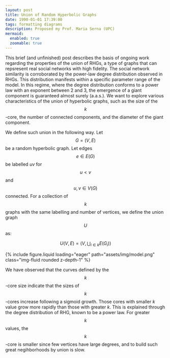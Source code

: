 ```yaml
---
layout: post
title: Union of Random Hyperbolic Graphs 
date: 1990-01-01 17:39:00
tags: formatting diagrams
description: Proposed my Prof. Maria Serna (UPC)
mermaid:
  enabled: true
  zoomable: true
---
```


This brief (and unfinished) post describes the basis of ongoing work regarding the properties of the union of RHGs, a type of graphs that can repsresent real social networks with high fidelity. The social network similarity is corroborated by the power-law degree distribution observed in RHGs. This distribution manifests within a specific parameter range of the model. In this regime, where the degree distribution conforms to a power law with an exponent between 2 and 3, the emergence of a giant component is guaranteed almost surely (a.a.s.). We want to explore various characteristics of the union of hyperbolic graphs, such as the size of the $$k$$-core, the number of connected components, and the diameter of the giant component.

We define such union in the following way. Let $$G=(V, E)$$ be a random hyperbolic graph. Let edges $$e\in E(G)$$ be labelled $uv$ for $$u<v$$ and $$u, v\in V(G)$$ connected. For a collection of $$k$$ graphs with the same labelling and number of vertices, we define the union graph $$U$$ as:

$$U(V, E)=\left(V, \bigcup_{i\in k}E(G_i) \right)$$

{% include figure.liquid loading="eager" path="assets/img/model.png" class="img-fluid rounded z-depth-1" %}

We have observed that the curves defined by the $$k$$-core size indicate that the sizes of $$k$$-cores increase following a sigmoid growth. Those cores with smaller $k$ value grow more rapidly than those with greater $k$. This is explained through the degree distribution of RHG, known to be a power law. For greater $$k$$ values, the $$k$$-core is smaller since few vertices have large degrees, and to build such great negihborhoods by union is slow.
